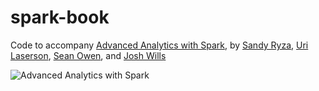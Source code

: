 spark-book
==========

Code to accompany [Advanced Analytics with Spark](http://shop.oreilly.com/product/0636920035091.do), by [Sandy Ryza](https://github.com/sryza), [Uri Laserson](https://github.com/laserson), [Sean Owen](https://github.com/srowen), and [Josh Wills](https://github.com/jwills)

![Advanced Analytics with Spark](http://akamaicovers.oreilly.com/images/0636920035091/rc_lrg.jpg)
